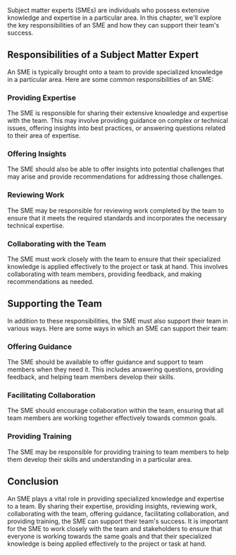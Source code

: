 

Subject matter experts (SMEs) are individuals who possess extensive knowledge and expertise in a particular area. In this chapter, we'll explore the key responsibilities of an SME and how they can support their team's success.

## Responsibilities of a Subject Matter Expert

An SME is typically brought onto a team to provide specialized knowledge in a particular area. Here are some common responsibilities of an SME:

### Providing Expertise

The SME is responsible for sharing their extensive knowledge and expertise with the team. This may involve providing guidance on complex or technical issues, offering insights into best practices, or answering questions related to their area of expertise.

### Offering Insights

The SME should also be able to offer insights into potential challenges that may arise and provide recommendations for addressing those challenges.

### Reviewing Work

The SME may be responsible for reviewing work completed by the team to ensure that it meets the required standards and incorporates the necessary technical expertise.

### Collaborating with the Team

The SME must work closely with the team to ensure that their specialized knowledge is applied effectively to the project or task at hand. This involves collaborating with team members, providing feedback, and making recommendations as needed.

## Supporting the Team

In addition to these responsibilities, the SME must also support their team in various ways. Here are some ways in which an SME can support their team:

### Offering Guidance

The SME should be available to offer guidance and support to team members when they need it. This includes answering questions, providing feedback, and helping team members develop their skills.

### Facilitating Collaboration

The SME should encourage collaboration within the team, ensuring that all team members are working together effectively towards common goals.

### Providing Training

The SME may be responsible for providing training to team members to help them develop their skills and understanding in a particular area.

## Conclusion

An SME plays a vital role in providing specialized knowledge and expertise to a team. By sharing their expertise, providing insights, reviewing work, collaborating with the team, offering guidance, facilitating collaboration, and providing training, the SME can support their team's success. It is important for the SME to work closely with the team and stakeholders to ensure that everyone is working towards the same goals and that their specialized knowledge is being applied effectively to the project or task at hand.

